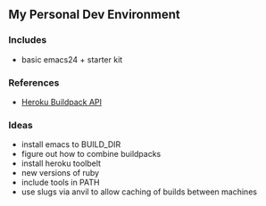 ## My Personal Dev Environment

### Includes

* basic emacs24 + starter kit

### References

* [Heroku Buildpack API](https://devcenter.heroku.com/articles/buildpack-api)

### Ideas

* install emacs to BUILD_DIR
* figure out how to combine buildpacks
* install heroku toolbelt
* new versions of ruby
* include tools in PATH
* use slugs via anvil to allow caching of builds between machines
